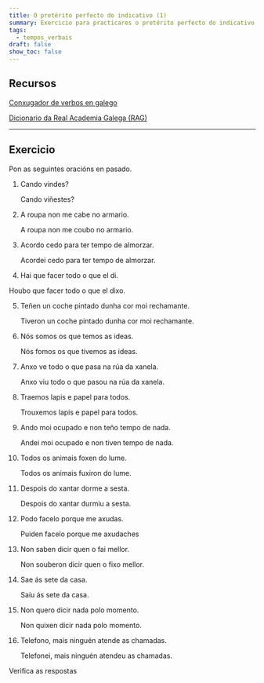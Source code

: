 ```yaml
---
title: O pretérito perfecto do indicativo (1)
summary: Exercicio para practicares o pretérito perfecto do indicativo
tags:
  - tempos_verbais
draft: false
show_toc: false
---
```

## Recursos

[Conxugador de verbos en galego](http://cotovia.org/proxecto/conxugador/index.html)

[Dicionario da Real Academia Galega (RAG)](https://academia.gal/dicionario)

- - -

## Exercicio

Pon as seguintes oracións en pasado.

1. Cando vindes?

   Cando <e-answer readonly>viñestes</e-answer>?

2. A roupa non me cabe no armario.

   A roupa non me <e-answer>coubo</e-answer> no armario.

3. Acordo cedo para ter tempo de almorzar.

   <e-answer>Acordei</e-answer> cedo para ter tempo de almorzar.

4.  Hai que facer todo o que el di.

   <e-answer>Houbo</e-answer> que facer todo o que el <e-answer>dixo</e-answer>.

5. Teñen un coche pintado dunha cor moi rechamante.

   <e-answer>Tiveron</e-answer> un coche pintado dunha cor moi rechamante.

6. Nós somos os que temos as ideas.

   Nós <e-answer>fomos</e-answer> os que <e-answer>tivemos</e-answer> as ideas.

7. Anxo ve todo o que pasa na rúa da xanela.

   Anxo <e-answer>viu</e-answer> todo o que <e-answer> pasou</e-answer> na rúa da   xanela.

8. Traemos lapis e papel para todos.

   <e-answer>Trouxemos</e-answer> lapis e papel para todos.

9. Ando moi ocupado e non teño tempo de nada.

   <e-answer>Andei</e-answer> moi ocupado e non <e-answer>tiven</e-answer> tempo de nada.

10. Todos os animais foxen do lume.

    Todos os animais <e-answer>fuxiron</e-answer> do lume.

11. Despois do xantar dorme a sesta.

    Despois do xantar <e-answer>durmiu</e-answer> a sesta.

12. Podo facelo porque me axudas.

    <e-answer>Puiden</e-answer> facelo porque me <e-answer>axudaches</e-answer>

13. Non saben dicir quen o fai mellor.

    Non <e-answer>souberon</e-answer> dicir quen o <e-answer>fixo</e-answer> mellor.

14. Sae ás sete da casa. 

    <e-answer>Saíu</e-answer> ás sete da casa.

15. Non quero dicir nada polo momento.

    Non <e-answer>quixen</e-answer> dicir nada polo momento.

16. Telefono, mais ninguén atende as chamadas.

    <e-answer>Telefonei</e-answer>, mais ninguén <e-answer>atendeu</e-answer> as chamadas.

<e-validate>Verifica as respostas</e-validate>
